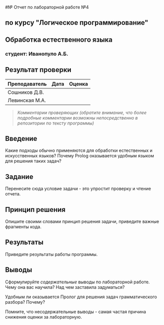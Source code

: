 #№ Отчет по лабораторной работе №4
## по курсу "Логическое программирование"

## Обработка естественного языка

### студент: Иванопуло А.Б.

## Результат проверки

| Преподаватель     | Дата         |  Оценка       |
|-------------------|--------------|---------------|
| Сошников Д.В. |              |               |
| Левинская М.А.|              |               |

> *Комментарии проверяющих (обратите внимание, что более подробные комментарии возможны непосредственно в репозитории по тексту программы)*


## Введение

Какие подходы обычно применяются для обработки естественных и искусственных языков?
Почему Prolog оказывается удобным языком для решения таких задач?

## Задание

Перенесите сюда условие задачи - это упростит проверку и чтение отчета.

## Принцип решения

Опишите своими словами принцип решения задачи, приведите важные фрагменты кода. 

## Результаты

Приведите результаты работы программы.

## Выводы

Сформулируйте *содержательные* выводы по лабораторной работе. 
Чему она вас научила? Над чем заставила задуматься? 

Удобным ли оказывается Пролог для решения задач грамматического разбора? Почему?

Помните, что несодержательные выводы -
самая частая причина снижения оценки за лабораторную.

